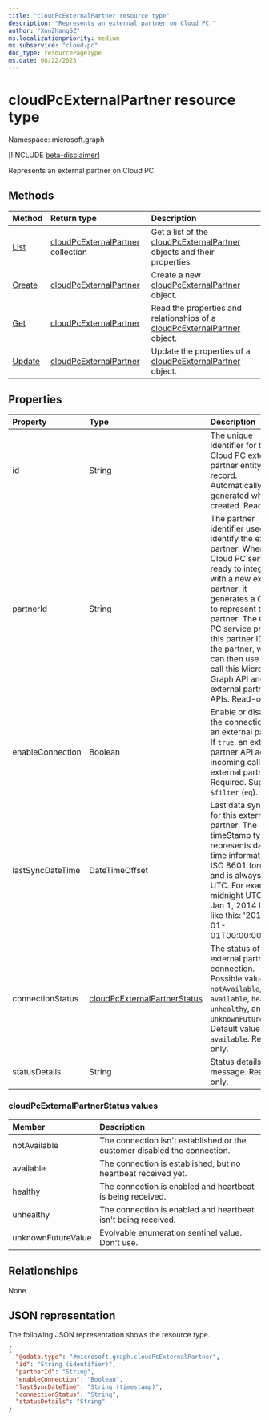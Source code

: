 ```yaml
---
title: "cloudPcExternalPartner resource type"
description: "Represents an external partner on Cloud PC."
author: "XunZhangSZ"
ms.localizationpriority: medium
ms.subservice: "cloud-pc"
doc_type: resourcePageType
ms.date: 08/22/2025
---
```


# cloudPcExternalPartner resource type

Namespace: microsoft.graph

[!INCLUDE [beta-disclaimer](../../includes/beta-disclaimer.md)]

Represents an external partner on Cloud PC.

## Methods
|Method|Return type|Description|
|:---|:---|:---|
|[List](../api/virtualendpoint-list-externalpartners.md)|[cloudPcExternalPartner](../resources/cloudpcexternalpartner.md) collection|Get a list of the [cloudPcExternalPartner](../resources/cloudpcexternalpartner.md) objects and their properties.|
|[Create](../api/virtualendpoint-post-externalpartners.md)|[cloudPcExternalPartner](../resources/cloudpcexternalpartner.md)|Create a new [cloudPcExternalPartner](../resources/cloudpcexternalpartner.md) object.|
|[Get](../api/cloudpcexternalpartner-get.md)|[cloudPcExternalPartner](../resources/cloudpcexternalpartner.md)|Read the properties and relationships of a [cloudPcExternalPartner](../resources/cloudpcexternalpartner.md) object.|
|[Update](../api/cloudpcexternalpartner-update.md)|[cloudPcExternalPartner](../resources/cloudpcexternalpartner.md)|Update the properties of a [cloudPcExternalPartner](../resources/cloudpcexternalpartner.md) object.|

## Properties
|Property|Type|Description|
|:---|:---|:---|
|id|String|The unique identifier for the Cloud PC external partner entity record. Automatically generated when created. Read-only. |
|partnerId|String|The partner identifier used to identify the external partner. When the Cloud PC service is ready to integrate with a new external partner, it generates a GUID to represent this partner. The Cloud PC service provides this partner ID to the partner, which can then use it to call this Microsoft Graph API and external partner APIs. Read-only.|
|enableConnection|Boolean|Enable or disable the connection to an external partner. If `true`, an external partner API accepts incoming calls from external partners. Required. Supports `$filter` (`eq`).|
|lastSyncDateTime|DateTimeOffset|Last data sync time for this external partner. The timeStamp type represents date and time information in ISO 8601 format and is always in UTC. For example, midnight UTC on Jan 1, 2014 looks like this: '2014-01-01T00:00:00Z'.|
|connectionStatus|[cloudPcExternalPartnerStatus](#cloudpcexternalpartnerstatus-values)|The status of external partner connection. Possible values are `notAvailable`, `available`, `healthy`, `unhealthy`, and `unknownFutureValue`. Default value is `available`. Read-only.|
|statusDetails|String|Status details message. Read-only.|

### cloudPcExternalPartnerStatus values 
|Member|Description|
|:---|:---|
|notAvailable|The connection isn't established or the customer disabled the connection.|
|available|The connection is established, but no heartbeat received yet.|
|healthy|The connection is enabled and heartbeat is being received.|
|unhealthy|The connection is enabled and heartbeat isn't being received.|
|unknownFutureValue|Evolvable enumeration sentinel value. Don't use.|

## Relationships
None.

## JSON representation
The following JSON representation shows the resource type.
<!-- {
  "blockType": "resource",
  "keyProperty": "id",
  "@odata.type": "microsoft.graph.cloudPcExternalPartner",
  "baseType": "microsoft.graph.entity",
  "openType": false
}
-->
``` json
{
  "@odata.type": "#microsoft.graph.cloudPcExternalPartner",
  "id": "String (identifier)",
  "partnerId": "String",
  "enableConnection": "Boolean",  
  "lastSyncDateTime": "String (timestamp)",
  "connectionStatus": "String",
  "statusDetails": "String"
}
```
